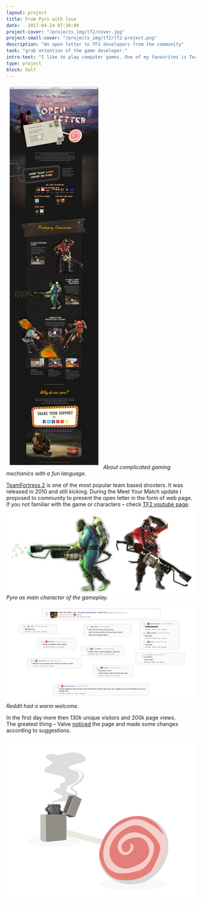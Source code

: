 ```yaml
---
layout: project
title: From Pyro with love
date:   2017-04-24 07:30:00
project-cover: "/projects_img/tf2/cover.jpg"
project-small-cover: "/projects_img/tf2/tf2-project.png"
description: "An open letter to TF2 developers from the community"
task: "grab attention of the game developer."
intro-text: "I like to play computer games. One of my favourites is TeamFortress 2. For the upcoming event, I have designed and help to code a small landing page in TF2 style. The page contains a message from the community about balance issue, about game mechanics and ways how to solve this. All information presented in a friendly funny and a bit crazy way. Page was noticed and mentioned by game developer Valve."
type: project
block: half
---
```



<span class="p1000">![](/projects_img/tf2/page.png)</span>
<span class="p-center">*About complicated gaming mechanics with a fun language.*</span>

<span class="p-text"><a href="http://www.teamfortress.com" target="_black">TeamFortress 2</a> is one of the most popular team based shooters. It was released in 2010 and still kicking. During the Meet Your Match update I proposed to community to present the open letter in the form of web page. If you not familiar with the game or characters – check <a href="https://www.youtube.com/watch?v=WUhOnX8qt3I" target="_black">TF2 youtube page</a>.<span>
	

<span class="p700">![](/projects_img/tf2/pyro_1.png)</span>
<span class="p-center">*Pyro as main character of the gameplay.*</span>

<span class="p1000">![](/projects_img/tf2/reddit.png)</span>
<span class="p-center">*Reddit had a warm welcome.*</span>

<span class="p-text">In the first day more then 130k unique visitors and 200k page views.
	<br>The greatest thing – Valve <a href="http://www.teamfortress.com/post.php?id=23536">noticed</a> the page and made some changes according to suggestions.<span>


<span class="p300">![](/projects_img/tf2/last.png)</span>





